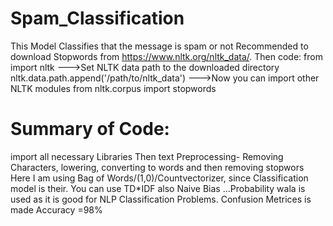 # Spam_Classification
This Model Classifies that the message is spam or not
Recommended to download Stopwords from  https://www.nltk.org/nltk_data/.
Then code:
from import nltk
--->Set NLTK data path to the downloaded directory
nltk.data.path.append('/path/to/nltk_data')
--->Now you can import other NLTK modules
from nltk.corpus import stopwords

# Summary of Code:
import all necessary Libraries
Then text Preprocessing- Removing Characters, lowering, converting to words and then removing stopwors
Here I am using Bag of Words/(1,0)/Countvectorizer, since Classification model is their. You can use TD*IDF also
Naive Bias ...Probability wala is used as it is good for NLP Classification Problems.
Confusion Metrices is made
Accuracy =98%
